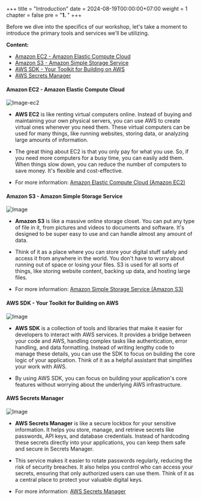 +++
title = "Introduction"
date = 2024-08-19T00:00:00+07:00
weight = 1
chapter = false
pre = "<b>1. </b>"
+++

Before we dive into the specifics of our workshop, let's take a moment to introduce the primary tools and services we'll be utilizing.

**Content:**

- [Amazon EC2 - Amazon Elastic Compute Cloud](#amazon-ec2---amazon-elastic-compute-cloud)
- [Amazon S3 - Amazon Simple Storage Service](#amazon-s3---add-a-payment-method)
- [AWS SDK - Your Toolkit for Building on AWS](#aws-sdk---your-toolkit-for-building-on-aws)
- [AWS Secrets Manager](#aws-secrets-manager)

#### Amazon EC2 - Amazon Elastic Compute Cloud

![Image-ec2](/images/aws-icon/EC2.png)

- **AWS EC2** is like renting virtual computers online. Instead of buying and maintaining your own physical servers, you can use AWS to create virtual ones whenever you need them. These virtual computers can be used for many things, like running websites, storing data, or analyzing large amounts of information.

- The great thing about EC2 is that you only pay for what you use. So, if you need more computers for a busy time, you can easily add them. When things slow down, you can reduce the number of computers to save money. It's flexible and cost-effective.

- For more information: [Amazon Elastic Compute Cloud (Amazon EC2)](https://docs.aws.amazon.com/AWSEC2/latest/UserGuide/concepts.html)

#### Amazon S3 - Amazon Simple Storage Service

![Image](/images/aws-icon/Simple-Storage-Service.png)

- **Amazon S3** is like a massive online storage closet. You can put any type of file in it, from pictures and videos to documents and software. It's designed to be super easy to use and can handle almost any amount of data.

- Think of it as a place where you can store your digital stuff safely and access it from anywhere in the world. You don't have to worry about running out of space or losing your files. S3 is used for all sorts of things, like storing website content, backing up data, and hosting large files.

- For more information: [Amazon Simple Storage Service (Amazon S3)](https://docs.aws.amazon.com/AmazonS3/latest/userguide/Welcome.html)

#### AWS SDK - Your Toolkit for Building on AWS

![Image](/images/aws-icon/SDKs.png)

- **AWS SDK** is a collection of tools and libraries that make it easier for developers to interact with AWS services. It provides a bridge between your code and AWS, handling complex tasks like authentication, error handling, and data formatting. Instead of writing lengthy code to manage these details, you can use the SDK to focus on building the core logic of your application. Think of it as a helpful assistant that simplifies your work with AWS.

- By using AWS SDK, you can focus on building your application's core features without worrying about the underlying AWS infrastructure.

#### AWS Secrets Manager

![Image](/images/aws-icon/Secrets-Manager.png)

- **AWS Secrets Manager** is like a secure lockbox for your sensitive information. It helps you store, manage, and retrieve secrets like passwords, API keys, and database credentials. Instead of hardcoding these secrets directly into your applications, you can keep them safe and secure in Secrets Manager.

- This service makes it easier to rotate passwords regularly, reducing the risk of security breaches. It also helps you control who can access your secrets, ensuring that only authorized users can use them. Think of it as a central place to protect your valuable digital keys.

- For more information: [AWS Secrets Manager](https://docs.aws.amazon.com/secretsmanager/latest/userguide/intro.html)
